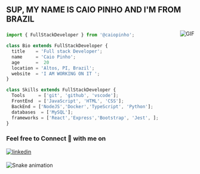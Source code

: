 
## SUP, MY NAME IS CAIO PINHO AND I'M FROM BRAZIL 

<img align="right" alt="GIF" src="https://user-images.githubusercontent.com/104791688/216774350-4315fd9e-5d36-4692-93d3-88cc83568c27.gif" />

###
```js
import { FullStackDeveloper } from '@caiopinho';

class Bio extends FullStackDeveloper {
  title    = 'Full stack Developer';
  name     = 'Caio Pinho';
  age      =  20
  location = 'Altos, PI, Brazil';
  website  = 'I AM WORKING ON IT ';
}

class Skills extends FullStackDeveloper {
  Tools     = ['git', 'github', 'vscode'];
  FrontEnd  = ['JavaScript', 'HTML', 'CSS'];
  BackEnd = ['NodeJS','Docker','TypeScript', 'Python'];
  databases  = ['MySQL'];
  frameworks = ['React','Express','Bootstrap', 'Jest', ];
}
```
###

<h3>Feel free to Connect 👥 with me on</h3>
<div>
<a href="https://linkedin.com/in/caiopinho" target="_blank">
<img src=https://img.shields.io/badge/linkedin-%231E77B5.svg?&style=for-the-badge&logo=linkedin&logoColor=white alt=linkedin style="margin-bottom: 5px;" />
</a>
</div>

 
  ![Snake animation](https://github.com/caiocrf/caiocrf/blob/output/github-contribution-grid-snake.svg)
  
 
